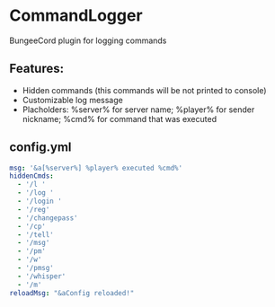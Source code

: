 # CommandLogger
BungeeCord plugin for logging commands
## Features:
- Hidden commands (this commands will be not printed to console)
- Customizable log message
- Placholders: %server% for server name; %player% for sender nickname; %cmd% for command that was executed
## config.yml
```yaml
msg: '&a[%server%] %player% executed %cmd%'
hiddenCmds:
  - '/l '
  - '/log '
  - '/login '
  - '/reg'
  - '/changepass'
  - '/cp'
  - '/tell'
  - '/msg'
  - '/pm'
  - '/w'
  - '/pmsg'
  - '/whisper'
  - '/m'
reloadMsg: "&aConfig reloaded!"
```
